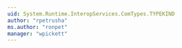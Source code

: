 ```yaml
---
uid: System.Runtime.InteropServices.ComTypes.TYPEKIND
author: "rpetrusha"
ms.author: "ronpet"
manager: "wpickett"
---
```

